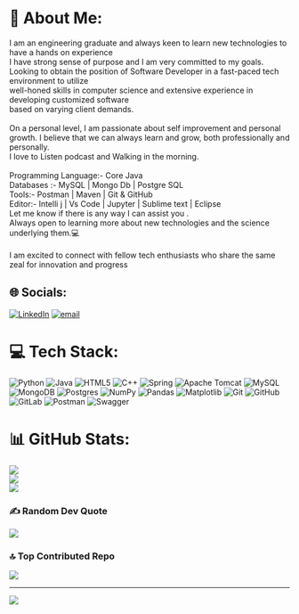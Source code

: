 # 💫 About Me:
I am an engineering graduate and always keen to learn new technologies to have a hands on experience<br>I have strong sense of purpose and I am very committed to my goals.<br>Looking to obtain the position of Software Developer in a fast-paced tech environment to utilize<br>well-honed skills in computer science and extensive experience in developing customized software<br>based on varying client demands.<br><br>On a personal level, I am passionate about self improvement and personal growth. I believe that we can always learn and grow, both professionally and personally.<br>I love to Listen podcast and Walking in the morning.  <br><br>Programming Language:- Core Java <br>Databases :-  MySQL | Mongo Db | Postgre SQL<br>Tools:- Postman | Maven | Git & GitHub <br>Editor:- Intelli j | Vs Code | Jupyter | Sublime text | Eclipse<br>Let me know if there is any way I can assist you .<br>Always open to learning more about new technologies and the science underlying them.💻<br><br>I am excited to connect with fellow tech enthusiasts who share the same zeal for innovation and progress


## 🌐 Socials:
[![LinkedIn](https://img.shields.io/badge/LinkedIn-%230077B5.svg?logo=linkedin&logoColor=white)](https://linkedin.com/in/www.linkedin.com/in/yadav-rahul-suresh-chandra) [![email](https://img.shields.io/badge/Email-D14836?logo=gmail&logoColor=white)](mailto:yrahulsc@gmail.com) 

# 💻 Tech Stack:
![Python](https://img.shields.io/badge/python-3670A0?style=for-the-badge&logo=python&logoColor=ffdd54) ![Java](https://img.shields.io/badge/java-%23ED8B00.svg?style=for-the-badge&logo=openjdk&logoColor=white) ![HTML5](https://img.shields.io/badge/html5-%23E34F26.svg?style=for-the-badge&logo=html5&logoColor=white) ![C++](https://img.shields.io/badge/c++-%2300599C.svg?style=for-the-badge&logo=c%2B%2B&logoColor=white) ![Spring](https://img.shields.io/badge/spring-%236DB33F.svg?style=for-the-badge&logo=spring&logoColor=white) ![Apache Tomcat](https://img.shields.io/badge/apache%20tomcat-%23F8DC75.svg?style=for-the-badge&logo=apache-tomcat&logoColor=black) ![MySQL](https://img.shields.io/badge/mysql-4479A1.svg?style=for-the-badge&logo=mysql&logoColor=white) ![MongoDB](https://img.shields.io/badge/MongoDB-%234ea94b.svg?style=for-the-badge&logo=mongodb&logoColor=white) ![Postgres](https://img.shields.io/badge/postgres-%23316192.svg?style=for-the-badge&logo=postgresql&logoColor=white) ![NumPy](https://img.shields.io/badge/numpy-%23013243.svg?style=for-the-badge&logo=numpy&logoColor=white) ![Pandas](https://img.shields.io/badge/pandas-%23150458.svg?style=for-the-badge&logo=pandas&logoColor=white) ![Matplotlib](https://img.shields.io/badge/Matplotlib-%23ffffff.svg?style=for-the-badge&logo=Matplotlib&logoColor=black) ![Git](https://img.shields.io/badge/git-%23F05033.svg?style=for-the-badge&logo=git&logoColor=white) ![GitHub](https://img.shields.io/badge/github-%23121011.svg?style=for-the-badge&logo=github&logoColor=white) ![GitLab](https://img.shields.io/badge/gitlab-%23181717.svg?style=for-the-badge&logo=gitlab&logoColor=white) ![Postman](https://img.shields.io/badge/Postman-FF6C37?style=for-the-badge&logo=postman&logoColor=white) ![Swagger](https://img.shields.io/badge/-Swagger-%23Clojure?style=for-the-badge&logo=swagger&logoColor=white)
# 📊 GitHub Stats:
![](https://github-readme-stats.vercel.app/api?username=Rey-Coder10&theme=chartreuse-dark&hide_border=false&include_all_commits=false&count_private=true)<br/>
![](https://nirzak-streak-stats.vercel.app/?user=Rey-Coder10&theme=chartreuse-dark&hide_border=false)<br/>
![](https://github-readme-stats.vercel.app/api/top-langs/?username=Rey-Coder10&theme=chartreuse-dark&hide_border=false&include_all_commits=false&count_private=true&layout=compact)

### ✍️ Random Dev Quote
![](https://quotes-github-readme.vercel.app/api?type=horizontal&theme=merko)

### 🔝 Top Contributed Repo
![](https://github-contributor-stats.vercel.app/api?username=Rey-Coder10&limit=5&theme=dark&combine_all_yearly_contributions=true)

---
[![](https://visitcount.itsvg.in/api?id=Rey-Coder10&icon=0&color=7)](https://visitcount.itsvg.in)

<!-- Proudly created with GPRM ( https://gprm.itsvg.in ) -->
